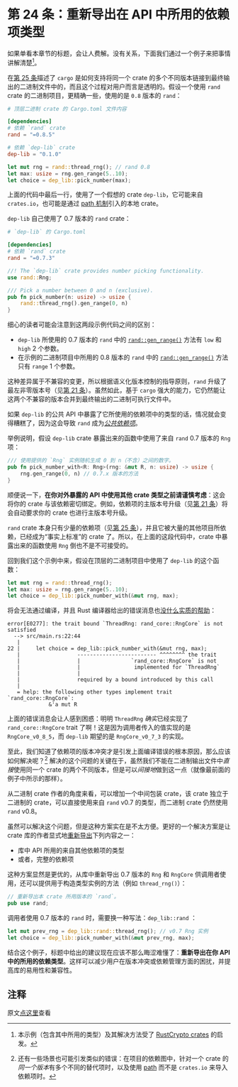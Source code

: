 # 第 24 条：重新导出在 API 中所用的依赖项类型

如果单看本章节的标题，会让人费解。没有关系，下面我们通过一个例子来把事情讲解清楚[^1]。

在[第 25 条]描述了 `cargo` 是如何支持将同一个 crate 的多个不同版本链接到最终输出的二进制文件中的，而且这个过程对用户而言是透明的。假设一个使用 `rand` crate 的二进制项目，更精确一些，使用的是 `0.8` 版本的 `rand`：

```toml
# 顶层二进制 crate 的 Cargo.toml 文件内容

[dependencies]
# 依赖 `rand` crate
rand = "=0.8.5"

# 依赖 `dep-lib` crate 
dep-lib = "0.1.0"
```

```rust
let mut rng = rand::thread_rng(); // rand 0.8
let max: usize = rng.gen_range(5..10);
let choice = dep_lib::pick_number(max);
```

上面的代码中最后一行，使用了一个假想的 crate `dep-lib`，它可能来自 `crates.io`，也可能是通过 [path 机制][path mechanism]引入的本地 crate。

 `dep-lib` 自己使用了 0.7 版本的 `rand` crate：

```toml
# `dep-lib` 的 Cargo.toml 

[dependencies]
# 依赖 `rand` crate
rand = "=0.7.3"
```

```rust
//! The `dep-lib` crate provides number picking functionality.
use rand::Rng;

/// Pick a number between 0 and n (exclusive).
pub fn pick_number(n: usize) -> usize {
    rand::thread_rng().gen_range(0, n)
}
```

细心的读者可能会注意到这两段示例代码之间的区别：

- `dep-lib` 所使用的 0.7 版本的 `rand` 中的 [`rand::gen_range()`][rand-gen-range-0.7] 方法有 `low` 和 `high` 2 个参数。
- 在示例的二进制项目中所用的 0.8 版本的 `rand` 中的 [`rand::gen_range()`][rand-gen-range-0.8] 方法只有 `range` 1 个参数。

这种差异属于不兼容的变更，所以根据语义化版本控制的指导原则，`rand` 升级了最左非零版本号（见[第 21 条]）。虽然如此，基于 `cargo` 强大的能力，它仍然能让这两个不兼容的版本合并到最终输出的二进制可执行文件中。

如果 `dep-lib` 的公共 API 中暴露了它所使用的依赖项中的类型的话，情况就会变得糟糕了，因为这会导致 `rand` 成为[*公共依赖项*][public dependency]。

举例说明，假设 `dep-lib` crate 暴露出来的函数中使用了来自 `rand` 0.7 版本的 `Rng` 项：

```rust
/// 使用提供的 `Rng` 实例随机生成 0 到 n（不含）之间的数字。
pub fn pick_number_with<R: Rng>(rng: &mut R, n: usize) -> usize {
    rng.gen_range(0, n) // 0.7.x 版本的方法
}
```

顺便说一下，**在你对外暴露的 API 中使用其他 crate 类型之前请谨慎考虑**：这会将你的 crate 与该依赖密切绑定。例如，依赖项的主版本号升级（见[第 21 条]）将会自动要求你的 crate 也进行主版本号升级。

`rand` crate 本身只有少量的依赖项（见[第 25 条]），并且它被大量的其他项目所依赖，已经成为“事实上标准”的 crate 了。所以，在上面的这段代码中，crate 中暴露出来的函数使用 `Rng` 倒也不是不可接受的。

回到我们这个示例中来，假设在顶层的二进制项目中使用了 `dep-lib` 的这个函数：

```rust
let mut rng = rand::thread_rng();
let max: usize = rng.gen_range(5..10);
let choice = dep_lib::pick_number_with(&mut rng, max);
```

将会无法通过编译，并且 Rust 编译器给出的错误消息也[没什么实质的帮助][very helpful]：

```shell
error[E0277]: the trait bound `ThreadRng: rand_core::RngCore` is not satisfied
  --> src/main.rs:22:44
   |
22 |     let choice = dep_lib::pick_number_with(&mut rng, max);
   |                  ------------------------- ^^^^^^^^ the trait
   |                  |                `rand_core::RngCore` is not
   |                  |                 implemented for `ThreadRng`
   |                  |
   |                  required by a bound introduced by this call
   |
   = help: the following other types implement trait `rand_core::RngCore`:
             &'a mut R
```

上面的错误消息会让人感到困惑：明明 `ThreadRng` *确实*已经实现了 `rand_core::RngCore` trait 了啊！这是因为调用者传入的值实现的是 `RngCore_v0_8_5`，而 `dep-lib` 期望的是 `RngCore_v0_7_3` 的实现。

至此，我们知道了依赖项的版本冲突才是引发上面编译错误的根本原因，那么应该如何解决呢？[^2] 解决的这个问题的关键在于，虽然我们不能在二进制输出文件中*直接*使用同一个 crate 的两个不同版本，但是可以*间接地*做到这一点（就像最前面的例子中所示的那样）。

从二进制 crate 作者的角度来看，可以增加一个中间包装 crate，该 crate 独立于二进制的 crate，可以直接使用来自 `rand` v0.7 的类型，而二进制 crate 仍然使用 `rand` v0.8。

虽然可以解决这个问题，但是这种方案实在是不太方便。更好的一个解决方案是让 crate 库的作者显式地[重新导出][re-exporting]下列内容之一：

- 库中 API 所用的来自其他依赖项的类型
- 或者，完整的依赖项

这种方案显然是更优的，从库中重新导出 0.7 版本的 `Rng` 和 `RngCore` 供调用者使用，还可以提供用于构造类型实例的方法（例如 `thread_rng()`）：

```rust
// 重新导出本 crate 所用版本的 `rand`。
pub use rand;
```

调用者使用 0.7 版本的 `rand` 时，需要换一种写法：`dep_lib::rand` ：

```rust
let mut prev_rng = dep_lib::rand::thread_rng(); // v0.7 Rng 实例
let choice = dep_lib::pick_number_with(&mut prev_rng, max);
```

结合这个例子，标题中给出的建议现在应该不那么晦涩难懂了：**重新导出在你 API 中的所用的依赖类型**。这样可以减少用户在版本冲突或依赖管理方面的困扰，并提高库的易用性和兼容性。

## 注释

[^1]: 本示例（包含其中所用的类型）及其解决方法受了 [RustCrypto crates] 的启发。

[^2]: 还有一些场景也可能引发类似的错误：在项目的依赖图中，针对一个 crate 的*同一个版本*有多个不同的替代项时，以及使用 [path] 而不是 `crates.io` 来导入依赖项时。

原文[点这里](https://www.lurklurk.org/effective-rust/re-export.html)查看

<!-- 参考链接 -->

[第 21 条]: item21-semver.md
[第 25 条]: item25-dep-graph.md

[RustCrypto crates]: https://docs.rs/signature/1.3.0/signature/index.html#reexports
[path mechanism]: https://doc.rust-lang.org/cargo/reference/specifying-dependencies.html#specifying-path-dependencies
[rand-gen-range-0.7]: https://docs.rs/rand/0.7.3/rand/trait.Rng.html#method.gen_range
[rand-gen-range-0.8]: https://docs.rs/rand/0.8.5/rand/trait.Rng.html#method.gen_range
[public dependency]: https://rust-lang.github.io/api-guidelines/necessities.html#public-dependencies-of-a-stable-crate-are-stable-c-stable
[very helpful]: https://github.com/rust-lang/rust/issues/22750
[path]: https://doc.rust-lang.org/cargo/reference/specifying-dependencies.html#specifying-path-dependencies
[re-exporting]: https://doc.rust-lang.org/reference/items/use-declarations.html#use-visibility
